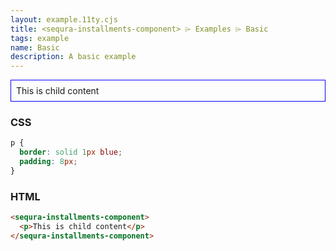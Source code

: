 ```yaml
---
layout: example.11ty.cjs
title: <sequra-installments-component> ⌲ Examples ⌲ Basic
tags: example
name: Basic
description: A basic example
---
```


<style>
  sequra-installments-component p {
    border: solid 1px blue;
    padding: 8px;
  }
</style>
<sequra-installments-component>
  <p>This is child content</p>
</sequra-installments-component>

<h3>CSS</h3>

```css
p {
  border: solid 1px blue;
  padding: 8px;
}
```

<h3>HTML</h3>

```html
<sequra-installments-component>
  <p>This is child content</p>
</sequra-installments-component>
```
